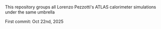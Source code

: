 
This repository groups all Lorenzo Pezzotti's ATLAS calorimeter simulations under the same umbrella

First commit: Oct 22nd, 2025




